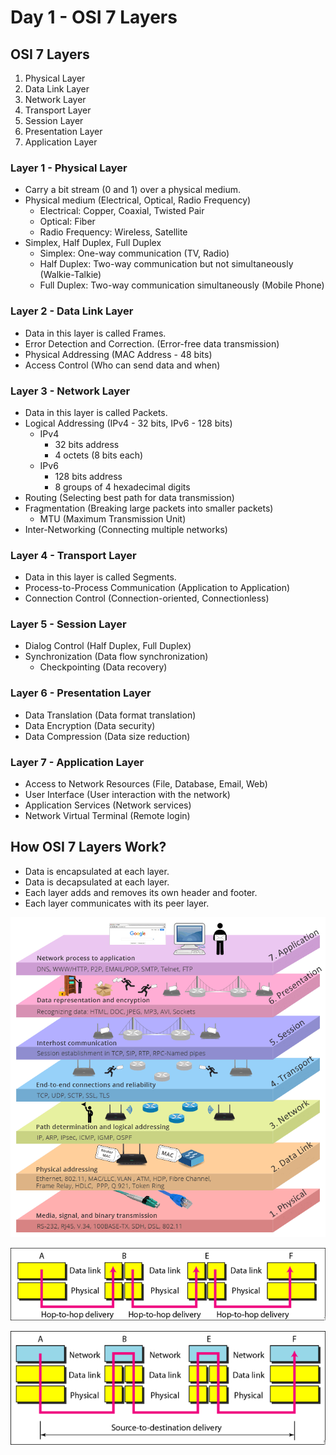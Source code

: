 # Day 1 - OSI 7 Layers

## OSI 7 Layers
1. Physical Layer
2. Data Link Layer
3. Network Layer
4. Transport Layer
5. Session Layer
6. Presentation Layer
7. Application Layer

### Layer 1 - Physical Layer
- Carry a bit stream (0 and 1) over a physical medium.
- Physical medium (Electrical, Optical, Radio Frequency)
  - Electrical: Copper, Coaxial, Twisted Pair
  - Optical: Fiber
  - Radio Frequency: Wireless, Satellite
- Simplex, Half Duplex, Full Duplex
  - Simplex: One-way communication (TV, Radio)
  - Half Duplex: Two-way communication but not simultaneously (Walkie-Talkie)
  - Full Duplex: Two-way communication simultaneously (Mobile Phone)

### Layer 2 - Data Link Layer
- Data in this layer is called Frames.
- Error Detection and Correction. (Error-free data transmission)
- Physical Addressing (MAC Address - 48 bits)
- Access Control (Who can send data and when)

### Layer 3 - Network Layer
- Data in this layer is called Packets.
- Logical Addressing (IPv4 - 32 bits, IPv6 - 128 bits)
  - IPv4
    - 32 bits address
    - 4 octets (8 bits each)
  - IPv6
    - 128 bits address
    - 8 groups of 4 hexadecimal digits
- Routing (Selecting best path for data transmission)
- Fragmentation (Breaking large packets into smaller packets)
  - MTU (Maximum Transmission Unit)
- Inter-Networking (Connecting multiple networks)

### Layer 4 - Transport Layer
- Data in this layer is called Segments.
- Process-to-Process Communication (Application to Application)
- Connection Control (Connection-oriented, Connectionless)

### Layer 5 - Session Layer
- Dialog Control (Half Duplex, Full Duplex)
- Synchronization (Data flow synchronization)
  - Checkpointing (Data recovery)

### Layer 6 - Presentation Layer
- Data Translation (Data format translation)
- Data Encryption (Data security)
- Data Compression (Data size reduction)

### Layer 7 - Application Layer
- Access to Network Resources (File, Database, Email, Web)
- User Interface (User interaction with the network)
- Application Services (Network services)
- Network Virtual Terminal (Remote login)

## How OSI 7 Layers Work?
- Data is encapsulated at each layer.
- Data is decapsulated at each layer.
- Each layer adds and removes its own header and footer.
- Each layer communicates with its peer layer.

![OSI 7 Layers](images/osi_7_layers.png 'OSI 7 Layers')

![Hop to Hop](images/hop_to_hop.png 'Hop to Hop')

![Source to Destination](images/source_to_destination.png 'Source to Destination')
